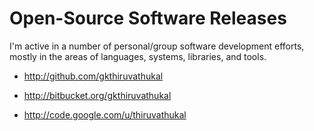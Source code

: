 # Open-Source Software Releases

I'm active in a number of personal/group software development efforts, mostly in the areas of languages, systems, libraries, and tools.

- http://github.com/gkthiruvathukal

- http://bitbucket.org/gkthiruvathukal

- http://code.google.com/u/thiruvathukal
